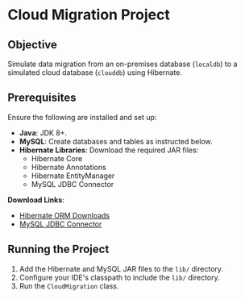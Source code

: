 # Cloud Migration Project

## Objective
Simulate data migration from an on-premises database (`localdb`) to a simulated cloud database (`clouddb`) using Hibernate.

## Prerequisites
Ensure the following are installed and set up:  
- **Java**: JDK 8+.  
- **MySQL**: Create databases and tables as instructed below.  
- **Hibernate Libraries**: Download the required JAR files:  
  - Hibernate Core  
  - Hibernate Annotations  
  - Hibernate EntityManager  
  - MySQL JDBC Connector  

**Download Links**:  
- [Hibernate ORM Downloads](https://hibernate.org/orm/releases/)  
- [MySQL JDBC Connector](https://dev.mysql.com/downloads/connector/j/)

## Running the Project
1. Add the Hibernate and MySQL JAR files to the `lib/` directory.  
2. Configure your IDE's classpath to include the `lib/` directory.  
3. Run the `CloudMigration` class.
